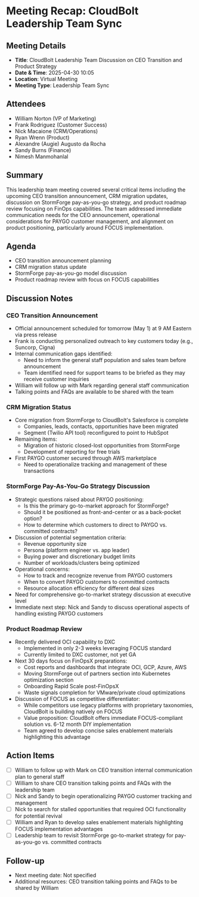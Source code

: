 # Meeting Recap: CloudBolt Leadership Team Sync

## Meeting Details
- **Title**: CloudBolt Leadership Team Discussion on CEO Transition and Product Strategy
- **Date & Time**: 2025-04-30 10:05
- **Location**: Virtual Meeting
- **Meeting Type**: Leadership Team Sync

## Attendees
- William Norton (VP of Marketing)
- Frank Rodriguez (Customer Success)
- Nick Macaione (CRM/Operations)
- Ryan Wrenn (Product)
- Alexandre (Augie) Augusto da Rocha
- Sandy Burns (Finance)
- Nimesh Manmohanlal

## Summary
This leadership team meeting covered several critical items including the upcoming CEO transition announcement, CRM migration updates, discussion on StormForge pay-as-you-go strategy, and product roadmap review focusing on FinOps capabilities. The team addressed immediate communication needs for the CEO announcement, operational considerations for PAYGO customer management, and alignment on product positioning, particularly around FOCUS implementation.

## Agenda
- CEO transition announcement planning
- CRM migration status update
- StormForge pay-as-you-go model discussion
- Product roadmap review with focus on FOCUS capabilities

## Discussion Notes
### CEO Transition Announcement
- Official announcement scheduled for tomorrow (May 1) at 9 AM Eastern via press release
- Frank is conducting personalized outreach to key customers today (e.g., Suncorp, Cigna)
- Internal communication gaps identified:
    - Need to inform the general staff population and sales team before announcement
    - Team identified need for support teams to be briefed as they may receive customer inquiries
- William will follow up with Mark regarding general staff communication
- Talking points and FAQs are available to be shared with the team

### CRM Migration Status
- Core migration from StormForge to CloudBolt's Salesforce is complete
    - Companies, leads, contacts, opportunities have been migrated
    - Segment (Twilio API tool) reconfigured to point to HubSpot
- Remaining items:
    - Migration of historic closed-lost opportunities from StormForge
    - Development of reporting for free trials
- First PAYGO customer secured through AWS marketplace
    - Need to operationalize tracking and management of these transactions

### StormForge Pay-As-You-Go Strategy Discussion

- Strategic questions raised about PAYGO positioning:
    - Is this the primary go-to-market approach for StormForge?
    - Should it be positioned as front-and-center or as a back-pocket option?
    - How to determine which customers to direct to PAYGO vs. committed contracts?
- Discussion of potential segmentation criteria:
    - Revenue opportunity size
    - Persona (platform engineer vs. app leader)
    - Buying power and discretionary budget limits
    - Number of workloads/clusters being optimized
- Operational concerns:
    - How to track and recognize revenue from PAYGO customers
    - When to convert PAYGO customers to committed contracts
    - Resource allocation efficiency for different deal sizes
- Need for comprehensive go-to-market strategy discussion at executive level
- Immediate next step: Nick and Sandy to discuss operational aspects of handling existing PAYGO customers

### Product Roadmap Review

- Recently delivered OCI capability to DXC
    - Implemented in only 2-3 weeks leveraging FOCUS standard
    - Currently limited to DXC customer, not yet GA
- Next 30 days focus on FinOpsX preparations:
    - Cost reports and dashboards that integrate OCI, GCP, Azure, AWS
    - Moving StormForge out of partners section into Kubernetes optimization section
    - Onboarding Rapid Scale post-FinOpsX
    - Waste signals completion for VMware/private cloud optimizations
- Discussion of FOCUS as competitive differentiator:
    - While competitors use legacy platforms with proprietary taxonomies, CloudBolt is building natively on FOCUS
    - Value proposition: CloudBolt offers immediate FOCUS-compliant solution vs. 6-12 month DIY implementation
    - Team agreed to develop concise sales enablement materials highlighting this advantage

## Action Items

- [ ] William to follow up with Mark on CEO transition internal communication plan to general staff
- [ ] William to share CEO transition talking points and FAQs with the leadership team
- [ ] Nick and Sandy to begin operationalizing PAYGO customer tracking and management
- [ ] Nick to search for stalled opportunities that required OCI functionality for potential revival
- [ ] William and Ryan to develop sales enablement materials highlighting FOCUS implementation advantages
- [ ] Leadership team to revisit StormForge go-to-market strategy for pay-as-you-go vs. committed contracts

## Follow-up

- Next meeting date: Not specified
- Additional resources: CEO transition talking points and FAQs to be shared by William